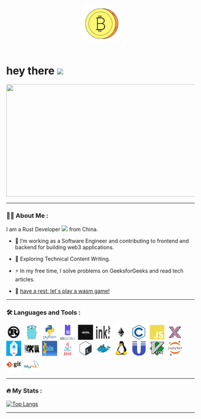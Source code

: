 <!-- ### Hi there 👋 -->

<!--
**hongda3141/hongda3141** is a ✨ _special_ ✨ repository because its `README.md` (this file) appears on your GitHub profile.

Here are some ideas to get you started:

- 🔭 I’m currently working on ...
- 🌱 I’m currently learning ...
- 👯 I’m looking to collaborate on ...
- 🤔 I’m looking for help with ...
- 💬 Ask me about ...
- 📫 How to reach me: ...
- 😄 Pronouns: ...
- ⚡ Fun fact: ...
-->
<div id="header" align="center">
  <!-- <img src="https://media.giphy.com/media/M9gbBd9nbDrOTu1Mqx/giphy.gif" width="100"/> -->
  <!-- <img src="toolpicture/sub.gif" width="100"/> -->
  <img src="backup/200w.webp" width="100"/>
  
</div>
<!-- <div id="badges">
  <a href="your-linkedin-URL">
    <img src="https://img.shields.io/badge/LinkedIn-blue?style=for-the-badge&logo=linkedin&logoColor=white" alt="LinkedIn Badge"/>
  </a>
  <a href="your-youtube-URL">
    <img src="https://img.shields.io/badge/YouTube-red?style=for-the-badge&logo=youtube&logoColor=white" alt="Youtube Badge"/>
  </a>
  <a href="your-twitter-URL">
    <img src="https://img.shields.io/badge/Twitter-blue?style=for-the-badge&logo=twitter&logoColor=white" alt="Twitter Badge"/>
  </a>
</div> -->
<img src="https://komarev.com/ghpvc/?username=your-github-username&style=flat-square&color=blue" alt=""/>
<h1>
  hey there
  <img src="https://media.giphy.com/media/hvRJCLFzcasrR4ia7z/giphy.gif" width="30px"/>
</h1>



<div align="center">
  <img src="https://media.giphy.com/media/dWesBcTLavkZuG35MI/giphy.gif" width="600" height="300"/>
</div>

---

### :technologist: About Me :

I am a Rust Developer <img src="https://media.giphy.com/media/WUlplcMpOCEmTGBtBW/giphy.gif" width="30"> from China.

- :telescope: I’m working as a Software Engineer and contributing to frontend and backend for building web3 applications.

- :seedling: Exploring Technical Content Writing.

- :zap: In my free time, I solve problems on GeeksforGeeks and read tech articles.

<!-- - :ghost: have a rest: [![Github Badge](https://github.com/devicons/devicon/blob/master/icons/github/github-original-wordmark.svg)](https://hongda3141.github.io/) -->
- :ghost: [have a rest: let`s play a wasm game!](https://hongda3141.github.io/)


---

### :hammer_and_wrench: Languages and Tools :

<div>
  <img src="https://github.com/devicons/devicon/blob/master/icons/rust/rust-plain.svg" title="Rust" alt="Rust" width="40" height="40"/>&nbsp;
  <img src="https://github.com/devicons/devicon/blob/master/icons/go/go-original.svg" title="Golang" alt="Golang" width="40" height="40"/>&nbsp; 
  <img src="https://github.com/devicons/devicon/blob/master/icons/python/python-original-wordmark.svg" title="Python" alt="Python" width="40" height="40"/>&nbsp;  
  <img src="toolpicture/webassembly.png" title="WASM" alt="WASM" width="40" height="40"/>&nbsp; 
  <img src="toolpicture/sub.png" title="Substrate" alt="Substrate" width="40" height="40"/>&nbsp; 
  <img src="toolpicture/ink-logo-glow.svg" title="!ink" alt="!ink" width="40" height="40"/>&nbsp; 
  <img src="toolpicture/solidity.png" title="Solidity" alt="Solidity" width="40" height="40"/>&nbsp;
  <img src="https://github.com/devicons/devicon/blob/master/icons/c/c-line.svg" title="C" alt="C" width="40" height="40"/>&nbsp; 
  <img src="toolpicture/javascript-plain.svg" title="JavaScript" alt="JavaScript" width="40" height="40"/>&nbsp; 
  <img src="toolpicture/edgexfoundry.png!avatar100" title="EdgeXFoundry" alt="EdgeXFoundry" width="40" height="40"/>&nbsp; 
  <img src="toolpicture/edge-compute.jpeg" title="EdgeCompute" alt="EdgeCompute" width="40" height="40"/>&nbsp; 
  <img src="toolpicture/opcua.jpeg" title="Opcua" alt="Opcua" width="40" height="40"/>&nbsp; 
  <img src="toolpicture/modbus.jpg" title="Modbus" alt="Modbus" width="40" height="40"/>&nbsp; 
  <img src="https://github.com/devicons/devicon/blob/master/icons/java/java-original-wordmark.svg" title="Java" alt="Java" width="40" height="40"/>&nbsp;
  <img src="https://github.com/devicons/devicon/blob/master/icons/bash/bash-plain.svg" title="bash" alt="bash" width="40" height="40"/>&nbsp; 
  <img src="https://github.com/devicons/devicon/blob/master/icons/docker/docker-original.svg" title="docker" alt="docker" width="40" height="40"/>&nbsp; 
  <img src="https://github.com/devicons/devicon/blob/master/icons/linux/linux-original.svg" title="linux" alt="linux" width="40" height="40"/>&nbsp; 
  <img src="https://github.com/devicons/devicon/blob/master/icons/unix/unix-original.svg" title="unix" alt="unix" width="40" height="40"/>&nbsp; 
  <img src="https://github.com/devicons/devicon/blob/master/icons/vim/vim-original.svg" title="Vim" alt="Vim" width="40" height="40"/>&nbsp; 
  <img src="https://github.com/devicons/devicon/blob/master/icons/jupyter/jupyter-original-wordmark.svg" title="jupyter" alt="jupyter" width="40" height="40"/>&nbsp;
  <img src="https://github.com/devicons/devicon/blob/master/icons/git/git-original-wordmark.svg" title="Git" alt="Git" width="40" height="40"/>&nbsp;
  <!-- <img src="https://github.com/devicons/devicon/blob/master/icons/github/github-original-wordmark.svg" title="Github" alt="Github" width="40" height="40"/>&nbsp;  -->
  <img src="https://github.com/devicons/devicon/blob/master/icons/mysql/mysql-original-wordmark.svg" title="MySQL"  alt="MySQL" width="40" height="40"/>
</div>

---

### :fire: My Stats :

<!-- [![GitHub Streak](http://github-readme-streak-stats.herokuapp.com?user=hongda3141&theme=dark&background=000000)](https://git.io/streak-stats) -->


<!-- [![Top Langs](https://github-readme-stats.vercel.app/api/top-langs/?username=hongda3141)](https://github.com/anuraghazra/github-readme-stats) -->

[![Top Langs](https://github-readme-stats.vercel.app/api/top-langs/?username=hongda3141&layout=compact&theme=vision-friendly-dark)](https://github.com/anuraghazra/github-readme-stats)


---

<!-- ### :writing_hand: Blog Posts : -->

<!-- he workflow will replace the comment below with the list of published blog posts -->
<!-- BLOG-POST-LIST:START -->
<!-- BLOG-POST-LIST:END -->


<!-- 
<div>
  <img src="toolpicture/rust-plain.svg" title="Rust" alt="Rust" width="40" height="40"/>&nbsp;
  <img src="toolpicture/go-original.svg" title="Golang" alt="Golang" width="40" height="40"/>&nbsp; 
  <img src="toolpicture/python-original-wordmark.svg" title="Python" alt="Python" width="40" height="40"/>&nbsp;  
  <img src="toolpicture/c-line.svg" title="C" alt="C" width="40" height="40"/>&nbsp; 
  <img src="toolpicture/javascript-plain.svg" title="js" alt="js" width="40" height="40"/>&nbsp; 
  <img src="./toolpicture/java-original.svg" title="Java" alt="Java" width="40" height="40"/>&nbsp;
  <img src="toolpicture/bash-original.svg" title="bash" alt="bash" width="40" height="40"/>&nbsp; 
  <img src="toolpicture/docker-plain.svg" title="docker" alt="docker" width="40" height="40"/>&nbsp; 
  <img src="toolpicture/linux-original.svg" title="linux" alt="linux" width="40" height="40"/>&nbsp; 
  <img src="toolpicture/unix-original.svg" title="unix" alt="unix" width="40" height="40"/>&nbsp; <img src="toolpicture/vim-original.svg" title="vim" alt="vim" width="40" height="40"/>&nbsp; 
  <img src="toolpicture/embeddedc-original.svg" title="embeddecode" alt="embeddecode" width="40" height="40"/>&nbsp; 
  <img src="toolpicture/centos-original.svg" title="centos" alt="centos" width="40" height="40"/>&nbsp;
  <img src="toolpicture/jupyter-original-wordmark.svg" title="jupyter" alt="jupyter" width="40" height="40"/>&nbsp;
  <img src="toolpicture/git-original-wordmark.svg" title="git" alt="git" width="40" height="40"/>&nbsp;
  <img src="toolpicture/github-original-wordmark.svg" title="github" alt="github" width="40" height="40"/>&nbsp; 
  <img src="./toolpicture/mysql-original-wordmark.svg" title="MySQL"  alt="MySQL" width="40" height="40"/>
</div> -->
